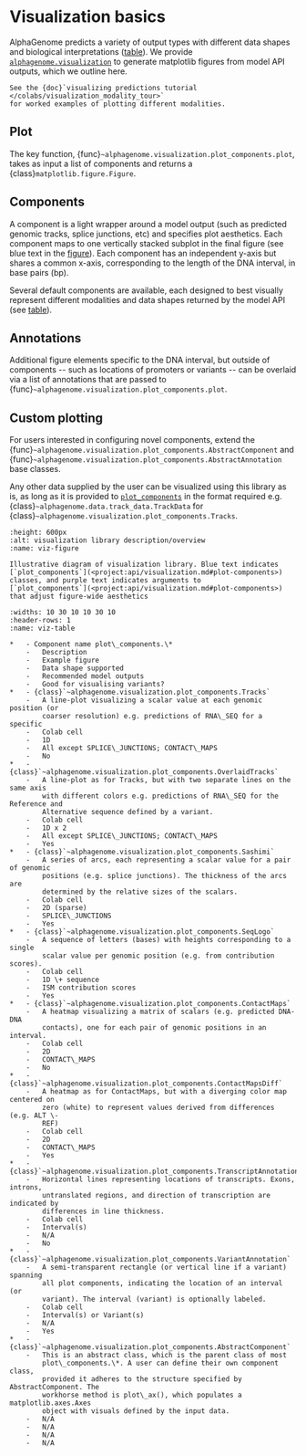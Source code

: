 # Visualization basics

<!-- disableFinding(LINK_ID) -->

AlphaGenome predicts a variety of output types with different data shapes and
biological interpretations ([table](#viz-table)). We provide
[`alphagenome.visualization`](project:api/visualization.md) to generate
matplotlib figures from model API outputs, which we outline here.

<!-- mdformat off(Turn off mdformat to retain myst syntax.) -->

```{tip}
See the {doc}`visualizing predictions tutorial </colabs/visualization_modality_tour>`
for worked examples of plotting different modalities.
```

<!-- mdformat on -->

## Plot

The key function, {func}`~alphagenome.visualization.plot_components.plot`, takes
as input a list of components and returns a {class}`matplotlib.figure.Figure`.

## Components

A component is a light wrapper around a model output (such as predicted genomic
tracks, splice junctions, etc) and specifies plot aesthetics. Each component
maps to one vertically stacked subplot in the final figure (see blue text in the
[figure](#viz-figure)). Each component has an independent y-axis but shares a
common x-axis, corresponding to the length of the DNA interval, in base pairs
(bp).

Several default components are available, each designed to best visually
represent different modalities and data shapes returned by the model API (see
[table](#viz-table)).

## Annotations

Additional figure elements specific to the DNA interval, but outside of
components -- such as locations of promoters or variants -- can be overlaid via
a list of annotations that are passed to
{func}`~alphagenome.visualization.plot_components.plot`.

## Custom plotting

For users interested in configuring novel components, extend the
{func}`~alphagenome.visualization.plot_components.AbstractComponent` and
{func}`~alphagenome.visualization.plot_components.AbstractAnnotation` base
classes.

Any other data supplied by the user can be visualized using this library as is,
as long as it is provided to
[`plot_components`](project:api/visualization.md#plot-components) in the format
required e.g. {class}`~alphagenome.data.track_data.TrackData` for
{class}`~alphagenome.visualization.plot_components.Tracks`.

<!-- mdformat off(Turn off mdformat to retain myst syntax.) -->

```{figure} /_static/visualization_overview.png
:height: 600px
:alt: visualization library description/overview
:name: viz-figure

Illustrative diagram of visualization library. Blue text indicates
[`plot_components`](<project:api/visualization.md#plot-components>) classes, and purple text indicates arguments to
[`plot_components`](<project:api/visualization.md#plot-components>) that adjust figure-wide aesthetics
```

```{list-table} Plotting components and annotation classes.
:widths: 10 30 10 10 30 10
:header-rows: 1
:name: viz-table

*   - Component name plot\_components.\*
    -   Description
    -   Example figure
    -   Data shape supported
    -   Recommended model outputs
    -   Good for visualising variants?
*   - {class}`~alphagenome.visualization.plot_components.Tracks`
    -   A line-plot visualizing a scalar value at each genomic position (or
        coarser resolution) e.g. predictions of RNA\_SEQ for a specific
    -   Colab cell
    -   1D
    -   All except SPLICE\_JUNCTIONS; CONTACT\_MAPS
    -   No
*   - {class}`~alphagenome.visualization.plot_components.OverlaidTracks`
    -   A line-plot as for Tracks, but with two separate lines on the same axis
        with different colors e.g. predictions of RNA\_SEQ for the Reference and
        Alternative sequence defined by a variant.
    -   Colab cell
    -   1D x 2
    -   All except SPLICE\_JUNCTIONS; CONTACT\_MAPS
    -   Yes
*   - {class}`~alphagenome.visualization.plot_components.Sashimi`
    -   A series of arcs, each representing a scalar value for a pair of genomic
        positions (e.g. splice junctions). The thickness of the arcs are
        determined by the relative sizes of the scalars.
    -   Colab cell
    -   2D (sparse)
    -   SPLICE\_JUNCTIONS
    -   Yes
*   - {class}`~alphagenome.visualization.plot_components.SeqLogo`
    -   A sequence of letters (bases) with heights corresponding to a single
        scalar value per genomic position (e.g. from contribution scores).
    -   Colab cell
    -   1D \+ sequence
    -   ISM contribution scores
    -   Yes
*   - {class}`~alphagenome.visualization.plot_components.ContactMaps`
    -   A heatmap visualizing a matrix of scalars (e.g. predicted DNA-DNA
        contacts), one for each pair of genomic positions in an interval.
    -   Colab cell
    -   2D
    -   CONTACT\_MAPS
    -   No
*   - {class}`~alphagenome.visualization.plot_components.ContactMapsDiff`
    -   A heatmap as for ContactMaps, but with a diverging color map centered on
        zero (white) to represent values derived from differences (e.g. ALT \-
        REF)
    -   Colab cell
    -   2D
    -   CONTACT\_MAPS
    -   Yes
*   - {class}`~alphagenome.visualization.plot_components.TranscriptAnnotation`
    -   Horizontal lines representing locations of transcripts. Exons, introns,
        untranslated regions, and direction of transcription are indicated by
        differences in line thickness.
    -   Colab cell
    -   Interval(s)
    -   N/A
    -   No
*   - {class}`~alphagenome.visualization.plot_components.VariantAnnotation`
    -   A semi-transparent rectangle (or vertical line if a variant) spanning
        all plot components, indicating the location of an interval (or
        variant). The interval (variant) is optionally labeled.
    -   Colab cell
    -   Interval(s) or Variant(s)
    -   N/A
    -   Yes
*   - {class}`~alphagenome.visualization.plot_components.AbstractComponent`
    -   This is an abstract class, which is the parent class of most
        plot\_components.\*. A user can define their own component class,
        provided it adheres to the structure specified by AbstractComponent. The
        workhorse method is plot\_ax(), which populates a matplotlib.axes.Axes
        object with visuals defined by the input data.
    -   N/A
    -   N/A
    -   N/A
    -   N/A
```

<!-- mdformat on -->

